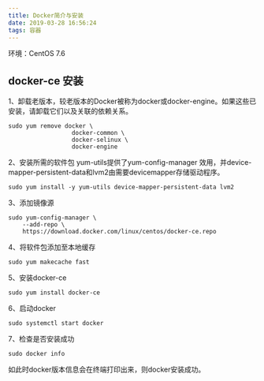 ```yaml
---
title: Docker简介与安装
date: 2019-03-28 16:56:24
tags: 容器
---
```


环境：CentOS 7.6

## docker-ce 安装
1、卸载老版本，较老版本的Docker被称为docker或docker-engine。如果这些已安装，请卸载它们以及关联的依赖关系。

```
sudo yum remove docker \
                  docker-common \
                  docker-selinux \
                  docker-engine
```


2、安装所需的软件包 yum-utils提供了yum-config-manager 效用，并device-mapper-persistent-data和lvm2由需要devicemapper存储驱动程序。


```
sudo yum install -y yum-utils device-mapper-persistent-data lvm2
```


3、添加镜像源

```
sudo yum-config-manager \
    --add-repo \
    https://download.docker.com/linux/centos/docker-ce.repo
```


4、将软件包添加至本地缓存

```
sudo yum makecache fast
```


5、安装docker-ce

```
sudo yum install docker-ce
```


6、启动docker

```
sudo systemctl start docker
```

7、检查是否安装成功


```
sudo docker info
```
如此时docker版本信息会在终端打印出来，则docker安装成功。